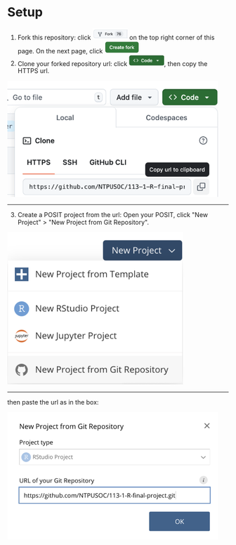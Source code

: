 # Setup 


  1. Fork this repository: click <img src="img/2024-11-29-13-46-06.png" width="80px"/> on the top right corner of this page. On the next page, click <img src="img/2024-11-29-13-47-44.png" width="80px"/>
  2. Clone your forked repository url: click <img src="img/2024-11-29-13-50-09.png" width="80px">, then copy the HTTPS url.
  
<img src="img/2024-11-29-13-49-16.png" width="480px"> 

   ***

  3. Create a POSIT project from the url: Open your POSIT, click "New Project" > "New Project from Git Repository".

<img src="img/2024-11-29-13-53-55.png" width="400px">  

  ***

  then paste the url as in the box:
    
<img src="img/2024-11-29-13-56-05.png" width="480px">